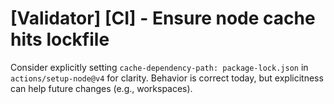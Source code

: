 # [Validator] [CI] - Ensure node cache hits lockfile

Consider explicitly setting `cache-dependency-path: package-lock.json` in `actions/setup-node@v4` for clarity. Behavior is correct today, but explicitness can help future changes (e.g., workspaces).

